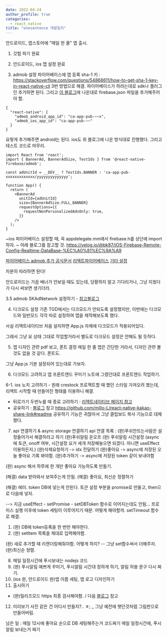 ```yaml
---
date: 2022-04-24
author_profile: true
categories:
  - react_native
title: "onesentence 개발일지"
---
```


안드로이드, 앱스토어에 "매일 한 줄" 앱 출시.

1. 깃헙 파기 
완료

2. 안드로이드, ios 앱 설정
완료

3. admob 설정
파이어베이스에 앱 등록
sha-1 키 : https://stackoverflow.com/questions/54868611/how-to-get-sha-1-key-in-react-native-cli 3번 방법으로 해결.
파이어베이스가 하라는대로 sdk나 플러그인 추가하면 된다.
그리고 [이 블로그](https://success206.tistory.com/158)에 나온대로 firebase.json 파일을 추가해주어야 함.

```
{
  "react-native": {
    "admob_android_app_id": "ca-app-pub-~~x",
    "admob_ios_app_id": "ca-app-pub-~~"
  }
}
```

요렇게 추가해주면 android는 된다.
ios도 위 블로그에 나온 방식대로 진행했다.
그리고 테스트 코드로 마무리.
```
import React from 'react';
import { BannerAd, BannerAdSize, TestIds } from '@react-native-firebase/admob';

const adUnitId = __DEV__ ? TestIds.BANNER : 'ca-app-pub-xxxxxxxxxxxxx/yyyyyyyyyyyyyy';

function App() {
  return (
    <BannerAd
      unitId={adUnitId}
      size={BannerAdSize.FULL_BANNER}
      requestOptions={{
        requestNonPersonalizedAdsOnly: true,
      }}
    />
  );
}
```

~ios 파이어베이스 설정할 때, 꼭 appdelegate.mm에서 firebase.h를 상단에 import하자. ~
아래 블로그를 참고할 것.
https://velog.io/@bk87/iOS-Firebase-Remote-Config-Realtime-DataBase-%EC%A0%81%EC%9A%A9

<!-- iDFA 허용 여부 - https://gigas-blog.tistory.com/264
IDFA 기기 허용 설정 - https://velog.io/@minji0801/AdMob-%ED%85%8C%EC%8A%A4%ED%8A%B8-%EA%B8%B0%EA%B8%B0-%EB%93%B1%EB%A1%9D%ED%95%98%EA%B8%B0 -->

[파이어베이스 admob 추가 공식문서](https://firebase.google.com/docs/admob/ios/quick-start?hl=ko)
[리액트파이어베이스](https://rnfirebase.io/)
[기타 설정](https://rnfirebase.io/install-ios)

차분히 따라하면 된다!

안드로이드는 가끔 배너가 안보일 때도 있는데, 당황하지 말고 기다리거나, 그냥 지웠다가 다시 써보면 생기더라.

3.5 admob SKAdNetwork 설정하기 - [참고블로그](https://docko.tistory.com/entry/React-Native-%EC%95%A0%EB%93%9C%EB%AA%B9AdMob-iOS-14-%EC%A0%81%EC%9A%A9%ED%95%98%EA%B8%B0)

4. 다크모드 설정
기존 TGD에서는 다크모드가 안되도록 설정했지만, 이번에는 다크모드와 일반모드 각각 따로 설정하여 앱을 제작해보도록 했다.

사실 리액트네이티브 처음 설치하면 App.js 자체에 다크모드가 적용되어있다.

그래서 그냥 요 상태 그대로 작업할거라서 별도로 다크모드 설정은 안해도 될 듯하다.

5. 앱 디자인 관련 pdf 보고, 폰트 결정
매일 한 줄 앱은 간단한 거라서, 디자인 관련 볼 것도 없을 것 같다. 폰트도. 

그냥 App.js 기본 설정되어 있는대로 가보자.

6. 다크모드 고려하고 앱 프론트엔드 꾸미기
노트에 그렸던대로 프론트엔드 작업하기.

6-1. ios 노치 고려하기 - 원래 crestock 프로젝트할 때 했던 스타일 가져오려 했는데, 리액트 시작할 때 만들어진 형태를 이용하니 해결.




- 뒤로가기 두번누를 때 종료 고려하기 : [리액트네이티브 페이지 참고](https://reactnative.dev/docs/backhandler)
- 공유하기 : [블로그](https://c-u-f.tistory.com/22) 참고
https://github.com/millo-L/react-native-kakao-share-link#readme
공유하기 기능은 귀찮아서 그냥 클립보드 복사 기능으로 대체했다.

7. api 연결하기 & async storage 연결하기
api 연결 목록 : 
(완)푸쉬안뜨는사람은 설정들어가서 해결하라고 하기
(완)푸쉬알림 온오프
(완) 푸쉬알림 시간설정
 (async에 토큰, onoff 여부, 시간설정 요거 세개 저장해놓으면 되겠다. 아니면 useEffect 이용하든지.)
 (완)삭제요청하기 -> idx 전달하기
 (완)좋아요 -> async에 저장된 오늘 좋아요 기록 봐야함.
 (완)추가하기 -> async에 저장된 token 같이 보내야함

 (완) async 해서 하루에 한 개만 좋아요 가능하도록 만들기.

(해결) data 받아와서 보여주는게 안됨.
(해결) 좋아요, 최신순 정렬하기

(해결)
에러. 
token DB에 넣는게 안된다.
토큰 설정 부분을 promise로 만들고, then으로 다음에 넣자.

--> 지금 useEffect - setPromise - setDBToken 함수로 이어지는데도 안됨...
프로미스 실행 이후에 token 세팅이 이루어지기 때문. 어떻게 해야할까.
setTimeout 함수로 해결.
1. (완) DB에 token등록을 한 번만 해야한다.
2. (완) setItem 목록을 제대로 입력해야함.

(완) 새로 추가할 때 리렌더링해줘야함. 어떻게 하지? -- 그냥 set함수써서 더해주자.
(완)최신순 정렬.


8. 매일 일정시간에 푸시보내는 nodejs 코드
9. (완) 푸시알림 예쁘게 꾸미기, 푸시알림 시간대 정하게 하기, 알림 허용 문구 다시 짜기.
10. (ios 완, 안드로이드 완)앱 이름 세팅, 앱 로고 디자인하기
11. 출시하기
- (완)릴리즈모드 https 최종 검사해야함. / 다음 [블로그](https://thrillfighter.tistory.com/717) 참고
12. 미리보기 사진 같은 건 어디서 만들지?.. ㅎ; _ 그냥 예전에 햇던것처럼 그림판으로 만들어버림.


남은 일 : 
매일 12시에 좋아요 순으로 DB 세팅해주는거 코드짜기
매일 일정시간에, 푸시 알림 보내는거 짜기

